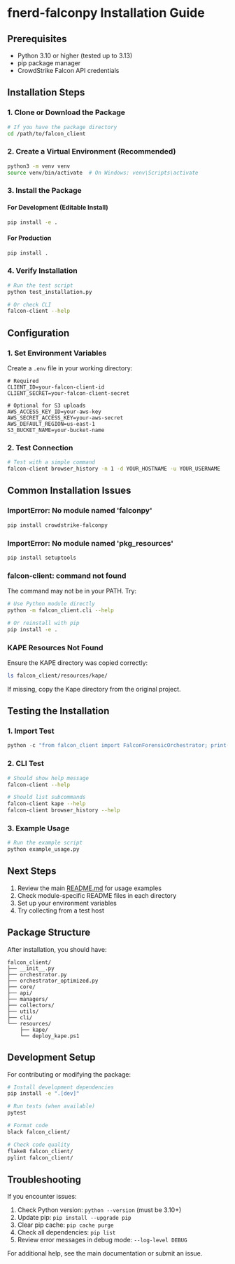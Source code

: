# fnerd-falconpy Installation Guide

## Prerequisites

- Python 3.10 or higher (tested up to 3.13)
- pip package manager
- CrowdStrike Falcon API credentials

## Installation Steps

### 1. Clone or Download the Package

```bash
# If you have the package directory
cd /path/to/falcon_client
```

### 2. Create a Virtual Environment (Recommended)

```bash
python3 -m venv venv
source venv/bin/activate  # On Windows: venv\Scripts\activate
```

### 3. Install the Package

#### For Development (Editable Install)
```bash
pip install -e .
```

#### For Production
```bash
pip install .
```

### 4. Verify Installation

```bash
# Run the test script
python test_installation.py

# Or check CLI
falcon-client --help
```

## Configuration

### 1. Set Environment Variables

Create a `.env` file in your working directory:

```env
# Required
CLIENT_ID=your-falcon-client-id
CLIENT_SECRET=your-falcon-client-secret

# Optional for S3 uploads
AWS_ACCESS_KEY_ID=your-aws-key
AWS_SECRET_ACCESS_KEY=your-aws-secret
AWS_DEFAULT_REGION=us-east-1
S3_BUCKET_NAME=your-bucket-name
```

### 2. Test Connection

```bash
# Test with a simple command
falcon-client browser_history -n 1 -d YOUR_HOSTNAME -u YOUR_USERNAME
```

## Common Installation Issues

### ImportError: No module named 'falconpy'

```bash
pip install crowdstrike-falconpy
```

### ImportError: No module named 'pkg_resources'

```bash
pip install setuptools
```

### falcon-client: command not found

The command may not be in your PATH. Try:

```bash
# Use Python module directly
python -m falcon_client.cli --help

# Or reinstall with pip
pip install -e .
```

### KAPE Resources Not Found

Ensure the KAPE directory was copied correctly:

```bash
ls falcon_client/resources/kape/
```

If missing, copy the Kape directory from the original project.

## Testing the Installation

### 1. Import Test

```python
python -c "from falcon_client import FalconForensicOrchestrator; print('Import successful')"
```

### 2. CLI Test

```bash
# Should show help message
falcon-client --help

# Should list subcommands
falcon-client kape --help
falcon-client browser_history --help
```

### 3. Example Usage

```python
# Run the example script
python example_usage.py
```

## Next Steps

1. Review the main [README.md](README.md) for usage examples
2. Check module-specific README files in each directory
3. Set up your environment variables
4. Try collecting from a test host

## Package Structure

After installation, you should have:

```
falcon_client/
├── __init__.py
├── orchestrator.py
├── orchestrator_optimized.py
├── core/
├── api/
├── managers/
├── collectors/
├── utils/
├── cli/
└── resources/
    ├── kape/
    └── deploy_kape.ps1
```

## Development Setup

For contributing or modifying the package:

```bash
# Install development dependencies
pip install -e ".[dev]"

# Run tests (when available)
pytest

# Format code
black falcon_client/

# Check code quality
flake8 falcon_client/
pylint falcon_client/
```

## Troubleshooting

If you encounter issues:

1. Check Python version: `python --version` (must be 3.10+)
2. Update pip: `pip install --upgrade pip`
3. Clear pip cache: `pip cache purge`
4. Check all dependencies: `pip list`
5. Review error messages in debug mode: `--log-level DEBUG`

For additional help, see the main documentation or submit an issue.